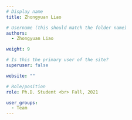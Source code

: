 ```yaml
---
# Display name
title: Zhongyuan Liao

# Username (this should match the folder name)
authors:
  - Zhongyuan Liao

weight: 9

# Is this the primary user of the site?
superuser: false

website: ""

# Role/position
role: Ph.D. Student <br> Fall, 2021

user_groups:
  - Team
---
```

